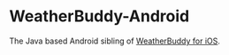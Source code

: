 # WeatherBuddy-Android
The Java based Android sibling of [WeatherBuddy for iOS](https://github.com/J-Eisen/WeatherBuddy-iOS/).
